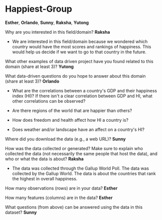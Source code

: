# Happiest-Group
**Esther**, **Orlando**, **Sunny**, **Raksha**, **Yutong** 

Why are you interested in this field/domain? **Raksha**
- We are interested in this field/domain because we 
  wondered which country would have the most scores and rankings of happiness.
  This would help us decide if we want to go to that country in the future.

What other examples of data driven project have you found related to this domain (share at least 3)? **Yutong**

What data-driven questions do you hope to answer about this domain (share at least 3)? **Orlando**

- What are the correlations between a country's GDP and their happiness index (HI)? If there isn't a clear correlation between GDP and HI, what other correlations can be observed? 

- Are there regions of the world that are happier than others? 

- How does freedom and health affect how HI a country is? 

- Does weather and/or landscape have an affect on a country's HI?

Where did you download the data (e.g., a web URL)? **Sunny**

How was the data collected or generated? Make sure to explain who collected the data (not necessarily the same people that  host the data), and who or what the data is about? **Raksha**

- The data was collected through the Gallup World Poll. The data was collected 
  by the Gallup World. The data is about the countries that rank the highest 
  in overall happiness.  

How many observations (rows) are in your data? **Esther**

How many features (columns) are in the data? **Esther**

What questions (from above) can be answered using the data in this dataset? **Sunny**